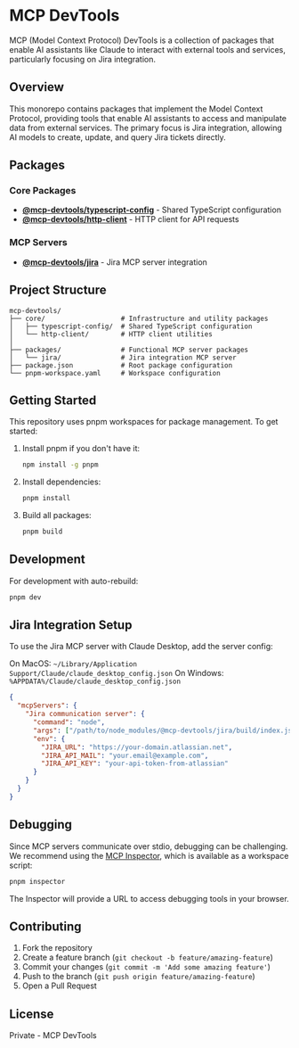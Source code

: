# MCP DevTools

MCP (Model Context Protocol) DevTools is a collection of packages that enable AI assistants like Claude to interact with external tools and services, particularly focusing on Jira integration.

## Overview

This monorepo contains packages that implement the Model Context Protocol, providing tools that enable AI assistants to access and manipulate data from external services. The primary focus is Jira integration, allowing AI models to create, update, and query Jira tickets directly.

## Packages

### Core Packages

- **[@mcp-devtools/typescript-config](./core/typescript-config/README.md)** - Shared TypeScript configuration
- **[@mcp-devtools/http-client](./core/http-client/README.md)** - HTTP client for API requests

### MCP Servers

- **[@mcp-devtools/jira](./packages/jira/README.md)** - Jira MCP server integration

## Project Structure

```
mcp-devtools/
├── core/                   # Infrastructure and utility packages
│   ├── typescript-config/  # Shared TypeScript configuration
│   └── http-client/        # HTTP client utilities
│
├── packages/               # Functional MCP server packages
│   └── jira/               # Jira integration MCP server
├── package.json            # Root package configuration
└── pnpm-workspace.yaml     # Workspace configuration
```

## Getting Started

This repository uses pnpm workspaces for package management. To get started:

1. Install pnpm if you don't have it:

   ```bash
   npm install -g pnpm
   ```

2. Install dependencies:

   ```bash
   pnpm install
   ```

3. Build all packages:
   ```bash
   pnpm build
   ```

## Development

For development with auto-rebuild:

```bash
pnpm dev
```

## Jira Integration Setup

To use the Jira MCP server with Claude Desktop, add the server config:

On MacOS: `~/Library/Application Support/Claude/claude_desktop_config.json`
On Windows: `%APPDATA%/Claude/claude_desktop_config.json`

```json
{
  "mcpServers": {
    "Jira communication server": {
      "command": "node",
      "args": ["/path/to/node_modules/@mcp-devtools/jira/build/index.js"],
      "env": {
        "JIRA_URL": "https://your-domain.atlassian.net",
        "JIRA_API_MAIL": "your.email@example.com",
        "JIRA_API_KEY": "your-api-token-from-atlassian"
      }
    }
  }
}
```

## Debugging

Since MCP servers communicate over stdio, debugging can be challenging. We recommend using the [MCP Inspector](https://github.com/modelcontextprotocol/inspector), which is available as a workspace script:

```bash
pnpm inspector
```

The Inspector will provide a URL to access debugging tools in your browser.

## Contributing

1. Fork the repository
2. Create a feature branch (`git checkout -b feature/amazing-feature`)
3. Commit your changes (`git commit -m 'Add some amazing feature'`)
4. Push to the branch (`git push origin feature/amazing-feature`)
5. Open a Pull Request

## License

Private - MCP DevTools
